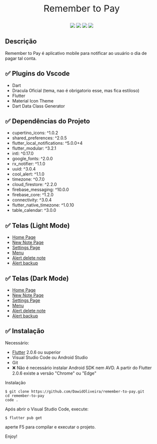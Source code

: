 <p align="center" style="font-size: 30px;">Remember to Pay</p>

 <p align="center">
 <img src="https://img.shields.io/github/issues/dawidoliveira/remember-to-pay?style=for-the-badge"/>
 <img src="https://img.shields.io/github/forks/dawidoliveira/remember-to-pay?style=for-the-badge"/>
 <img src="https://img.shields.io/github/stars/dawidoliveira/remember-to-pay?style=for-the-badge"/>
 <img src="https://img.shields.io/github/license/dawidoliveira/remember-to-pay?style=for-the-badge"/>
 </p>

## Descrição
Remember to Pay é aplicativo mobile para notificar ao usuário o dia de pagar tal conta.

## ✅ Plugins do Vscode

- Dart
- Dracula Oficial (tema, nao é obrigatorio esse, mas fica estiloso)
- Flutter
- Material Icon Theme
- Dart Data Class Generator

## ✅ Dependências do Projeto

- cupertino_icons: ^1.0.2
- shared_preferences: ^2.0.5
- flutter_local_notifications: ^5.0.0+4
- flutter_modular: ^3.2.1
- intl: ^0.17.0
- google_fonts: ^2.0.0
- rx_notifier: ^1.1.0
- uuid: ^3.0.4
- cool_alert: ^1.1.0
- timezone: ^0.7.0
- cloud_firestore: ^2.2.0
- firebase_messaging: ^10.0.0
- firebase_core: ^1.2.0
- connectivity: ^3.0.4
- flutter_native_timezone: ^1.0.10
- table_calendar: ^3.0.0

## ✅ Telas (Light Mode)

- [Home Page](screenshots/light_mode/home_page.png)
- [New Note Page](screenshots/light_mode/new_note_page.png)
- [Settings Page](screenshots/light_mode/settings_page.png)
- [Menu](screenshots/light_mode/menu.png)
- [Alert delete note](screenshots/light_mode/alert_01.png)
- [Alert backup](screenshots/light_mode/alert_02.png)

## ✅ Telas (Dark Mode)

- [Home Page](screenshots/dark_mode/home_page.png)
- [New Note Page](screenshots/dark_mode/new_note_page.png)
- [Settings Page](screenshots/dark_mode/settings_page.png)
- [Menu](screenshots/dark_mode/menu.png)
- [Alert delete note](screenshots/dark_mode/alert_01.png)
- [Alert backup](screenshots/dark_mode/alert_02.png)

## ✅  Instalação

Necessário:

- [Flutter](https://flutter.dev) 2.0.6 ou superior
- Visual Studio Code ou Android Studio
- Git
- ❌ Não é necessário instalar Android SDK nem AVD. A partir do Flutter 2.0.6 existe a versão "Chrome" ou "Edge"

Instalação

```
$ git clone https://github.com/DawidOliveira/remember-to-pay.git
cd remember-to-pay
code . 
```

Após abrir o Visual Studio Code, execute:
```
$ flutter pub get
```
aperte F5 para compilar e executar o projeto.

Enjoy!
